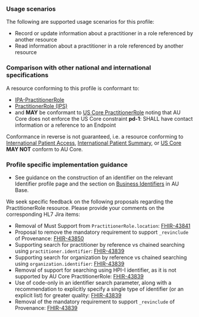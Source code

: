 ### Usage scenarios

The following are supported usage scenarios for this profile:

- Record or update information about a practitioner in a role referenced by another resource
- Read information about a practitioner in a role referenced by another resource


### Comparison with other national and international specifications

A resource conforming to this profile is conformant to:
- [IPA-PractitionerRole](http://hl7.org/fhir/uv/ipa/StructureDefinition-ipa-practitionerrole.html)
- [PractitionerRole (IPS)](http://hl7.org/fhir/uv/ips/StructureDefinition-PractitionerRole-uv-ips.html)
- and **MAY** be conformant to [US Core PractitionerRole](http://hl7.org/fhir/us/core/StructureDefinition/us-core-practitionerrole) noting that AU Core does not enforce the US Core constraint **pd-1**: SHALL have contact information or a reference to an Endpoint

Conformance in reverse is not guaranteed, i.e. a resource conforming to [International Patient Access](https://build.fhir.org/ig/HL7/fhir-ipa), [International Patient Summary](http://build.fhir.org/ig/HL7/fhir-ips), or [US Core](http://hl7.org/fhir/us/core) **MAY NOT** conform to AU Core.


### Profile specific implementation guidance
- See guidance on the construction of an identifier on the relevant Identifier profile page and the section on [Business Identifiers](https://build.fhir.org/ig/hl7au/au-fhir-base/guidance.html#business-identifiers) in AU Base.

<div class="request-for-feedback">
    <p>We seek specific feedback on the following proposals regarding the PractitionerRole resource. Please provide your comments on the corresponding HL7 Jira items:</p>
    <ul>
        <li>Removal of Must Support from <code>PractitionerRole.location</code>: <a href="https://jira.hl7.org/browse/FHIR-43841">FHIR-43841</a></li>
        <li>Proposal to remove the mandatory requirement to support <code>_revinclude</code> of Provenance: <a href="https://jira.hl7.org/browse/FHIR-43850">FHIR-43850</a></li>
        <li>Supporting search for practitioner by reference vs chained searching using <code>practitioner.identifier</code>: <a href="https://jira.hl7.org/browse/FHIR-43839">FHIR-43839</a></li>
        <li>Supporting search for organization by reference vs chained searching using <code>organization.identifier</code>: <a href="https://jira.hl7.org/browse/FHIR-43839">FHIR-43839</a></li>
        <li>Removal of support for searching using HPI-I identifier, as it is not supported by AU Core PractitionerRole: <a href="https://jira.hl7.org/browse/FHIR-43839">FHIR-43839</a></li>
        <li>Use of code-only in an identifier search parameter, along with a recommendation to explicitly specify a single type of identifier (or an explicit list) for greater quality: <a href="https://jira.hl7.org/browse/FHIR-43839">FHIR-43839</a></li>
        <li>Removal of the mandatory requirement to support <code>_revinclude</code> of Provenance: <a href="https://jira.hl7.org/browse/FHIR-43839">FHIR-43839</a></li>
    </ul>    
</div>